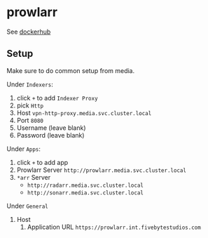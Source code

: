 # prowlarr

See [dockerhub](https://hub.docker.com/r/linuxserver/prowlarr)

## Setup

Make sure to do common setup from media.

Under `Indexers`:

1. click `+` to add `Indexer Proxy`
2. pick `Http`
3. Host `vpn-http-proxy.media.svc.cluster.local`
3. Port `8080`
4. Username (leave blank)
5. Password (leave blank)

Under `Apps`:

1. click `+` to add app
2. Prowlarr Server `http://prowlarr.media.svc.cluster.local`
3. `*arr` Server
    - `http://radarr.media.svc.cluster.local`
    - `http://sonarr.media.svc.cluster.local`

Under `General`

1. Host
    1. Application URL `https://prowlarr.int.fivebytestudios.com`
